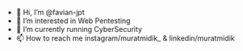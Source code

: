 - 👋 Hi, I’m @favian-jpt
- 👀 I’m interested in Web Pentesting
- 🌱 I’m currently running CyberSecurity
- 📫 How to reach me instagram/muratmidik_ & linkedin/muratmidik

<!---
favian-jpt/favian-jpt is a ✨ special ✨ repository because its `README.md` (this file) appears on your GitHub profile.
You can click the Preview link to take a look at your changes.
--->
